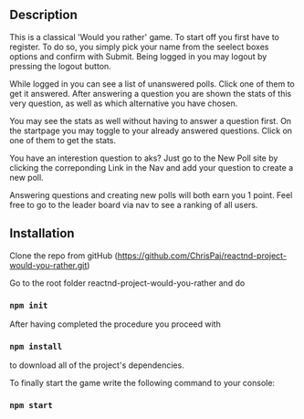 ## Description

This is a classical 'Would you rather' game.
To start off you first have to register.
To do so, you simply pick your name from the seelect boxes options and confirm with Submit.
Being logged in you may logout by pressing the logout button.

While logged in you can see a list of unanswered polls.
Click one of them to get it answered.
After answering a question you are shown the stats of this very question, as well as which alternative you have chosen.

You may see the stats as well without having to answer a question first.
On the startpage you may toggle to your already answered questions.
Click on one of them to get the stats.

You have an interestion question to aks?
Just go to the New Poll site by clicking the correponding Link in the Nav and add your question to create a new poll.

Answering questions and creating new polls will both earn you 1 point.
Feel free to go to the leader board via nav to see a ranking of all users.

## Installation

Clone the repo from gitHub (https://github.com/ChrisPaj/reactnd-project-would-you-rather.git) 

Go to the root folder reactnd-project-would-you-rather and do

### `npm init`

After having completed the procedure you proceed with

### `npm install`

to download all of the project's dependencies.

To finally start the game write the following command to your console:

### `npm start`